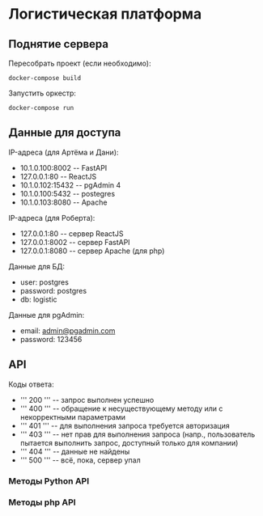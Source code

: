 # Логистическая платформа
## Поднятие сервера
Пересобрать проект (если необходимо):
```
docker-compose build
```

Запустить оркестр:
```
docker-compose run
```

## Данные для доступа
IP-адреса (для Артёма и Дани):
- 10.1.0.100:8002 -- FastAPI
- 127.0.0.1:80 -- ReactJS
- 10.1.0.102:15432 -- pgAdmin 4
- 10.1.0.100:5432 -- postegres
- 10.1.0.103:8080 -- Apache

IP-адреса (для Роберта):
- 127.0.0.1:80 -- сервер ReactJS
- 127.0.0.1:8002 -- сервер FastAPI
- 127.0.0.1:8080 -- сервер Apache (для php)

Данные для БД:
- user: postgres
- password: postgres
- db: logistic

Данные для pgAdmin:
- email: admin@pgadmin.com
- password: 123456


## API

Коды ответа:
- ''' 200 ''' -- запрос выполнен успешно
- ''' 400 ''' -- обращение к несуществующему методу или с некорректными параметрами
- ''' 401 ''' -- для выполнения запроса требуется авторизация
- ''' 403 ''' -- нет прав для выполнения запроса (напр., пользователь пытается выполнить запрос, доступный только для компании)
- ''' 404 ''' -- данные не найдены
- ''' 500 ''' -- всё, пока, сервер упал

### Методы Python API

### Методы php API
